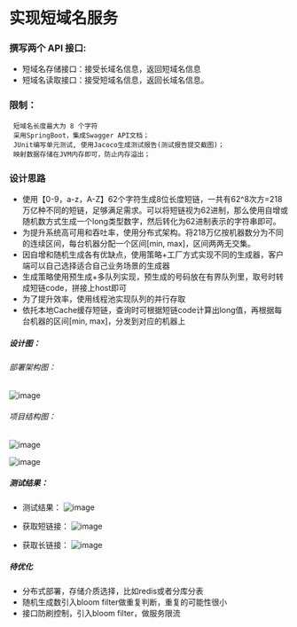 # 实现短域名服务
### 撰写两个 API 接口:
  
 * 短域名存储接口：接受长域名信息，返回短域名信息
 * 短域名读取接口：接受短域名信息，返回长域名信息。
### 限制：
 ```
  短域名长度最大为 8 个字符
  采用SpringBoot，集成Swagger API文档；
  JUnit编写单元测试, 使用Jacoco生成测试报告(测试报告提交截图)；
  映射数据存储在JVM内存即可，防止内存溢出；
```
### 设计思路

* 使用【0-9，a-z，A-Z】62个字符生成8位长度短链，一共有62^8次方=218万亿种不同的短链，足够满足需求。可以将短链视为62进制，那么使用自增或随机数方式生成一个long类型数字，然后转化为62进制表示的字符串即可。
* 为提升系统高可用和吞吐率，使用分布式架构。将218万亿按机器数分为不同的连续区间，每台机器分配一个区间[min, max]，区间两两无交集。
* 因自增和随机生成各有优缺点，使用策略+工厂方式实现不同的生成器，客户端可以自己选择适合自己业务场景的生成器
* 生成策略使用预生成+多队列实现，预生成的号码放在有界队列里，取号时转成短链code，拼接上host即可
* 为了提升效率，使用线程池实现队列的并行存取
* 依托本地Cache缓存短链，查询时可根据短链code计算出long值，再根据每台机器的区间[min, max]，分发到对应的机器上

##### 设计图：
###### 部署架构图：
![image](https://github.com/yangyp8110/interview-assignments/blob/yyp_short_url/java/src/doc/318541572.jpg)

###### 项目结构图：
![image](https://github.com/yangyp8110/interview-assignments/blob/yyp_short_url/java/src/doc/project.jpg)

![image](https://github.com/yangyp8110/interview-assignments/blob/yyp_short_url/java/src/doc/103071676.jpg)

##### 测试结果：
* 测试结果：
![image](https://github.com/yangyp8110/interview-assignments/blob/yyp_short_url/java/src/doc/test.jpg)

* 获取短链接：
![image](https://github.com/yangyp8110/interview-assignments/blob/yyp_short_url/java/src/doc/test-get-long-url.jpg)

* 获取长链接：
![image](https://github.com/yangyp8110/interview-assignments/blob/yyp_short_url/java/src/doc/test-get-short-result.jpg)

##### 待优化
* 分布式部署，存储介质选择，比如redis或者分库分表
* 随机生成数引入bloom filter做重复判断，重复的可能性很小
* 接口防刷控制，引入bloom filter，做服务限流

